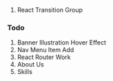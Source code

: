 1) React Transition Group


### Todo
1) Banner Illustration Hover Effect
2) Nav Menu Item Add
3) React Router Work
4) About Us
5) Skills